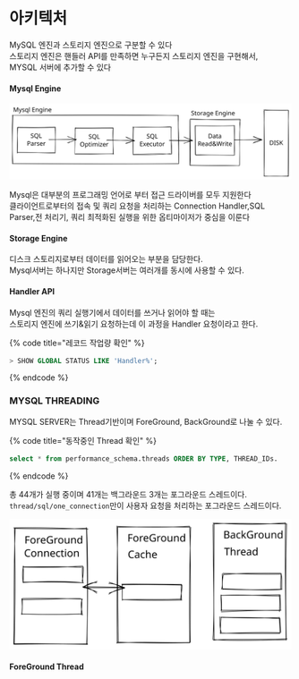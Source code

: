 # 아키텍처

MySQL 엔진과 스토리지 엔진으로 구분할 수 있다\
스토리지 엔진은 핸들러 API를 만족하면 누구든지 스토리지 엔진을 구현해서,\
MYSQL 서버에 추가할 수 있다

#### Mysql Engine

<img src="../../.gitbook/assets/file.drawing (1).svg" alt="" class="gitbook-drawing">

Mysql은 대부분의 프로그래밍 언어로 부터 접근 드라이버를 모두 지원한다\
클라이언트로부터의 접속 및 쿼리 요청을 처리하는 Connection Handler,SQL Parser,전 처리기, 쿼리 최적화된 실행을 위한 옵티마이저가 중심을 이룬다

#### Storage Engine

디스크 스토리지로부터 데이터를 읽어오는 부분을 담당한다.\
Mysql서버는 하나지만 Storage서버는 여러개를 동시에 사용할 수 있다.

#### Handler API

Mysql 엔진의 쿼리 실행기에서 데이터를 쓰거나 읽어야 할 때는\
스토리지 엔진에 쓰기&읽기 요청하는데 이 과정을 Handler 요청이라고 한다.

{% code title="레코드 작업량 확인" %}
```sql
> SHOW GLOBAL STATUS LIKE 'Handler%';
```
{% endcode %}

### MYSQL THREADING

MYSQL SERVER는 Thread기반이며 ForeGround, BackGround로 나눌 수 있다.

{% code title="동작중인 Thread 확인" %}
```sql
select * from performance_schema.threads ORDER BY TYPE, THREAD_IDs.
```
{% endcode %}

총 44개가 실행 중이며 41개는 백그라운드 3개는 포그라운드 스레드이다.\
`thread/sql/one_connection`만이 사용자 요청을 처리하는 포그라운드 스레드이다.

<img src="../../.gitbook/assets/file.drawing.svg" alt="" class="gitbook-drawing">

#### ForeGround Thread

